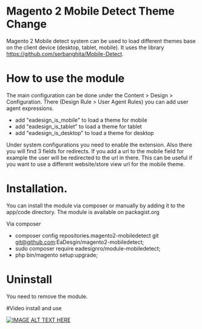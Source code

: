 # Magento 2 Mobile Detect Theme Change

Magento 2 Mobile detect system can be used to load different themes base on the client device (desktop, tablet, mobile).
It uses the library https://github.com/serbanghita/Mobile-Detect.

# How to use the module

The main configuration can be done under the Content > Design > Configuration. There (Design Rule > User Agent Rules) you can add user agent expressions.

* add "eadesign_is_mobile" to load a theme for mobile
* add "eadesign_is_tablet" to load a theme for tablet
* add "eadesign_is_desktop" to load a theme for desktop

Under system configurations you need to enable the extension. Also there you will find 3 fields for redirects. 
If you add a url to the mobile field for example the user will be redirected to the url in there. 
This can be useful if you want to use a different website/store view url for the mobile theme.


# Installation. 

You can install the module via composer or manually by adding it to the app/code directory. The module is available on packagist.org

Via composer

- composer config repositories.magento2-mobiledetect git git@github.com:EaDesgin/magento2-mobiledetect;
- sudo composer require eadesignro/module-mobiledetect;
- php bin/magento setup:upgrade;

# Uninstall 

You need to remove the module. 

#Video install and use

[![IMAGE ALT TEXT HERE](https://img.youtube.com/vi/yTShSamaB3Q/0.jpg)](https://www.youtube.com/watch?v=yTShSamaB3Q)
